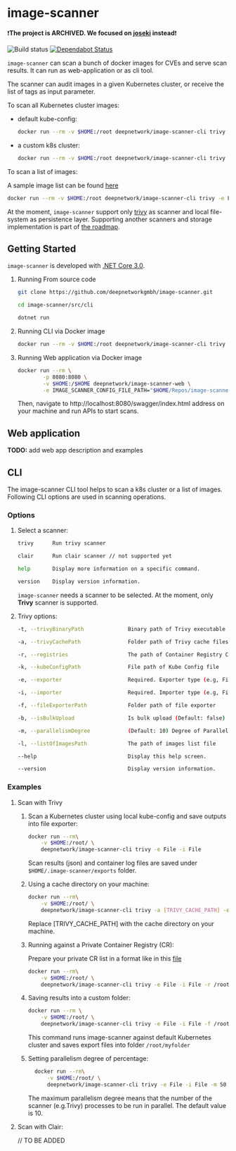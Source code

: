 # image-scanner

:exclamation:**The project is ARCHIVED. We focused on [joseki](https://github.com/deepnetworkgmbh/joseki) instead**:exclamation:

![Build status](https://github.com/deepnetworkgmbh/image-scanner/workflows/ci-master/badge.svg)
[![Dependabot Status](https://api.dependabot.com/badges/status?host=github&repo=deepnetworkgmbh/image-scanner)](https://dependabot.com)

`image-scanner` can scan a bunch of docker images for CVEs and serve scan results. It can run as web-application or as cli tool.

The scanner can audit images in a given Kubernetes cluster, or receive the list of tags as input parameter.

To scan all Kubernetes cluster images:

- default kube-config:

    ```bash
    docker run --rm -v $HOME:/root deepnetwork/image-scanner-cli trivy -e File -i File
    ```

- a custom k8s cluster: 
    ```bash
    docker run --rm -v $HOME:/root deepnetwork/image-scanner-cli trivy -e File -i File -k /root/.kube/custom_k8s_config
    ```

To scan a list of images:

A sample image list can be found [here](samples/sample-image-list)

```bash
docker run --rm -v $HOME:/root deepnetwork/image-scanner-cli trivy -e File -i File -l /root/Repos/image-scanner/samples/sample-image-list 
```

At the moment, `image-scanner` support only [trivy](https://github.com/aquasecurity/trivy) as scanner and local file-system as persistence layer. Supporting another scanners and storage implementation is part of [the roadmap](./ROADMAP.md).

## Getting Started

`image-scanner` is developed with [.NET Core 3.0](https://dotnet.microsoft.com/download/dotnet-core/3.0).

1. Running From source code

    ```bash
    git clone https://github.com/deepnetworkgmbh/image-scanner.git

    cd image-scanner/src/cli

    dotnet run
    ```

2. Running CLI via Docker image

    ```bash
    docker run --rm -v $HOME:/root deepnetwork/image-scanner-cli trivy -e File -i File
    ```

3. Running Web application via Docker image

    ```bash
    docker run --rm \
            -p 8080:8080 \
            -v $HOME:/$HOME deepnetwork/image-scanner-web \
            -e IMAGE_SCANNER_CONFIG_FILE_PATH="$HOME/Repos/image-scanner/src/tests/image-scanner.config-sample.yaml"
    ```
    Then, navigate to http://localhost:8080/swagger/index.html address on your machine and run APIs to start scans.

## Web application

**TODO:** add web app description and examples

## CLI

   The image-scanner CLI tool helps to scan a k8s cluster or a list of images. Following CLI options are used in scanning operations.

### Options

1. Select a scanner:

    ```bash
    trivy      Run trivy scanner

    clair      Run clair scanner // not supported yet

    help       Display more information on a specific command.

    version    Display version information.
    ```

    `image-scanner` needs a scanner to be selected. At the moment, only **Trivy** scanner is supported.

2. Trivy options:

    ```bash
    -t, --trivyBinaryPath              Binary path of Trivy executable (Default: /usr/local/bin/trivy) 

    -a, --trivyCachePath               Folder path of Trivy cache files
    
    -r, --registries                   The path of Container Registry Credentials file    

    -k, --kubeConfigPath               File path of Kube Config file

    -e, --exporter                     Required. Exporter type (e.g, File)
    
    -i, --importer                     Required. Importer type (e.g, File)    

    -f, --fileExporterPath             Folder path of file exporter
    
    -b, --isBulkUpload                 Is bulk upload (Default: false)    

    -m, --parallelismDegree            (Default: 10) Degree of Parallelism
    
    -l, --listOfImagesPath             The path of images list file
    
    --help                             Display this help screen.

    --version                          Display version information.
    ```

### Examples

1. Scan with Trivy

    1. Scan a Kubernetes cluster using local kube-config and save outputs into file exporter:

        ```bash
        docker run --rm\
            -v $HOME:/root/ \
            deepnetwork/image-scanner-cli trivy -e File -i File
        ```

        Scan results (json) and container log files are saved under `$HOME/.image-scanner/exports` folder.

    2. Using a cache directory on your machine:

        ```bash
        docker run --rm\
            -v $HOME:/root/ \
            deepnetwork/image-scanner-cli trivy -a [TRIVY_CACHE_PATH] -e File
        ```

        Replace [TRIVY_CACHE_PATH] with the cache directory on your machine.

    3. Running against a Private Container Registry (CR):
    
        Prepare your private CR list in a format like in this [file](samples/registries.config-sample.yaml)

        ```bash
        docker run --rm\
            -v $HOME:/root/ \
            deepnetwork/image-scanner-cli trivy -e File -i File -r /root/Repos/image-scanner/samples/registries.config-sample.yaml
        ```

    4. Saving results into a custom folder:

        ```bash
        docker run --rm \
            -v $HOME:/root/ \
            deepnetwork/image-scanner-cli trivy -e File -i File -f /root/myfolder
        ```  

        This command runs image-scanner against default Kubernetes cluster and
        saves export files into folder `/root/myfolder`

    5. Setting parallelism degree of percentage:

        ```bash
          docker run --rm\
              -v $HOME:/root/ \
              deepnetwork/image-scanner-cli trivy -e File -i File -m 50
        ```

         The maximum parallelism degree means that the number of the scanner (e.g.Trivy) processes to be run in parallel. The default value is 10.

2. Scan with Clair:

    // TO BE ADDED

